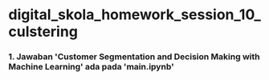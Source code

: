 # digital_skola_homework_session_10_culstering
### 1. Jawaban 'Customer Segmentation and Decision Making with Machine Learning' ada pada 'main.ipynb' 